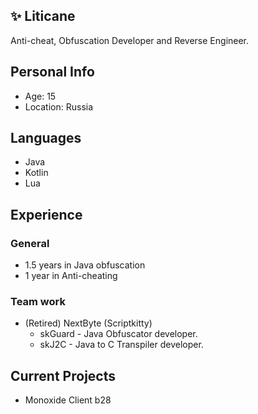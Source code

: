 ## ✨ Liticane
Anti-cheat, Obfuscation Developer and Reverse Engineer.

## Personal Info
- Age: 15
- Location: Russia

## Languages
- Java
- Kotlin
- Lua

## Experience 
### General
- 1.5 years in Java obfuscation
- 1 year in Anti-cheating
### Team work
- (Retired) NextByte (Scriptkitty)
  - skGuard - Java Obfuscator developer.
  - skJ2C - Java to C Transpiler developer.

## Current Projects
- Monoxide Client b28
